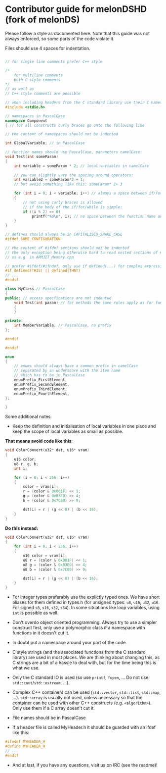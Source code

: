 # Contributor guide for melonDSHD (fork of melonDS)

Please follow a style as documented here. Note that this guide was not always enforced, so some parts of the code violate it.

Files should use 4 spaces for indentation.

```c++

// for single line comments prefer C++ style

/*
    for multiline comments
    both C style comments
*/
// as well as
// C++ style comments are possible

// when including headers from the C standard library use their C names (so don't use cstdio/cstring, ...)
#include <stdio.h>

// namespaces in PascalCase
namespace Component
{ // for all constructs curly braces go onto the following line

// the content of namespaces should not be indented

int GlobalVariable; // in PascalCase

// function names should use PascalCase, parameters camelCase:
void Test(int someParam)
{
    int variable = someParam * 2; // local variables in camelCase
    
    // you can slightly vary the spacing around operators:
    int variable2 = someParam*2 + 1;
    // but avoid something like this: someParam* 2+ 3

    for (int i = 0; i < variable; i++) // always a space between if/for/while and the braces
    {
        // not using curly braces is allowed
        // if the body of the if/for/while is simple:
        if ((i % 2) == 0)
            printf("%d\n", i); // no space between the function name and the braces
    }
}

// defines should always be in CAPITALISED_SNAKE_CASE
#ifdef SOME_CONFIGURATION

// the content of #ifdef sections should not be indented
// the only exception being otherwise hard to read nested sections of #ifdef/#if/#defines
// as e.g. in ARMJIT_Memory.cpp

// prefer #ifdef/#ifndef, only use if defined(...) for complex expressions like this:
#if defined(THIS) || defined(THAT)
// ...
#endif

class MyClass // PascalCase
{
public: // access specfications are not indented
    void Test(int param) // for methods the same rules apply as for functions
    {
    }

private:
    int MemberVariable; // PascalCase, no prefix
};

#endif

#endif

enum
{
    // enums should always have a common prefix in camelCase
    // separated by an underscore with the item name
    // which has to be in PascalCase
    enumPrefix_FirstElement,
    enumPrefix_SecondElement,
    enumPrefix_ThirdElement,
    enumPrefix_FourthElement,
};

}

```

Some additional notes:

* Keep the definition and initialisation of local variables in one place and keep the scope of local variables as small as possible.

**That means avoid code like this**:
```cpp
void ColorConvert(u32* dst, u16* vram)
{
    u16 color;
    u8 r, g, b;
    int i;

    for (i = 0; i < 256; i++)
    {
        color = vram[i];
        r = (color & 0x001F) << 1;
        g = (color & 0x03E0) >> 4;
        b = (color & 0x7C00) >> 9;

        dst[i] = r | (g << 8) | (b << 16);
    }
}
```

**Do this instead:**
```cpp
void ColorConvert(u32* dst, u16* vram)
{
    for (int i = 0; i < 256; i++)
    {
        u16 color = vram[i];
        u8 r = (color & 0x001F) << 1;
        u8 g = (color & 0x03E0) >> 4;
        u8 b = (color & 0x7C00) >> 9;

        dst[i] = r | (g << 8) | (b << 16);
    }
}
```

* For integer types preferably use the explictly typed ones. We have short aliases for them defined in types.h (for unsigned types: `u8`, `u16`, `u32`, `u16`. For signed `s8`, `s16`, `s32`, `s64`). In some situations like loop variables, using `int` is possible as well.
* Don't overdo object oriented programming. Always try to use a simpler construct first, only use a polymorphic class if a namespace with functions in it doesn't cut it.

* In doubt put a namespace around your part of the code.

* C style strings (and the associated functions from the C standard library) are used in most places. We are thinking about changing this, as C strings are a bit of a hassle to deal with, but for the time being this is what we use.

* Only the C standard IO is used (so use `printf`, `fopen`, … Do not use `std::cout`/`std::ostream`, …).

* Complex C++ containers can be used (`std::vector`, `std::list`, `std::map`, …). `std::array` is usually not used, unless necessary so that the container can be used with other C++ constructs (e.g. `<algorithm>`). Only use them if a C array doesn't cut it.

* File names should be in PascalCase

* If a header file is called MyHeader.h it should be guarded with an ifdef like this:
```cpp
#ifndef MYHEADER_H
#define MYHEADER_H
// ...
#endif
```

* And at last, if you have any questions, visit us on IRC (see the readme)!
